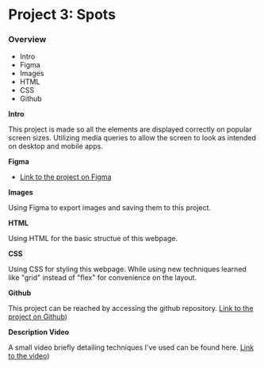 # Project 3: Spots

### Overview

- Intro
- Figma
- Images
- HTML
- CSS
- Github

**Intro**

This project is made so all the elements are displayed correctly on popular screen sizes. Utilizing media queries to allow the screen to look as intended on desktop and mobile apps.

**Figma**

- [Link to the project on Figma](https://www.figma.com/file/BBNm2bC3lj8QQMHlnqRsga/Sprint-3-Project-%E2%80%94-Spots?type=design&node-id=2%3A60&mode=design&t=afgNFybdorZO6cQo-1)

**Images**

Using Figma to export images and saving them to this project.

**HTML**

Using HTML for the basic structue of this webpage.

**CSS**

Using CSS for styling this webpage. While using new techniques learned like "grid" instead of "flex" for convenience on the layout.

**Github**

This project can be reached by accessing the github repository.
[Link to the project on Github](https://kylewelchner.github.io/se_project_spots/))

**Description Video**

A small video briefly detailing techniques I've used can be found here.
[Link to the video](https://www.loom.com/share/7493386a7253443795ca5eacec46b8ea))
